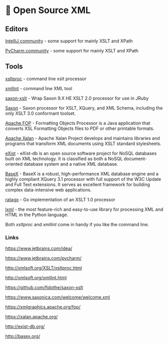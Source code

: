 # 📄 Open Source XML

## Editors

[IntelliJ community](https://www.jetbrains.com/idea/) - some support for mainly
XSLT and XPath

[PyCharm community](https://www.jetbrains.com/pycharm/) - some support for
mainly XSLT and XPath

## Tools

[xsltproc](http://xmlsoft.org/XSLT/xsltproc.html) - command line xslt processor

[xmllint](http://xmlsoft.org/xmllint.html) - command line XML tool

[saxon-xslt](https://github.com/fidothe/saxon-xslt) - Wrap Saxon 9.X HE XSLT 2.0
processor for use in JRuby

[Saxon](https://www.saxonica.com/welcome/welcome.xml) - Saxon processor for
XSLT, XQuery, and XML Schema, including the only XSLT 3.0 conformant toolset.

[Apache FOP](https://xmlgraphics.apache.org/fop/) - Formatting Objects Processor
is a Java application that converts XSL Formatting Objects files to PDF or other
printable formats.

[Apache Xalan](https://xalan.apache.org/) - Apache Xalan Project develops and
maintains libraries and programs that transform XML documents using XSLT
standard stylesheets.

[eXist](http://exist-db.org/) - eXist-db is an open source software project for
NoSQL databases built on XML technology. It is classified as both a NoSQL
document-oriented database system and a native XML database.

[BaseX](http://basex.org/) - BaseX is a robust, high-performance XML database
engine and a highly compliant XQuery 3.1 processor with full support of the W3C
Update and Full Text extensions. It serves as excellent framework for building
complex data-intensive web applications.

[ratago](https://github.com/jbowtie/ratago) - Go implementation of an XSLT 1.0
processor

[lxml](https://lxml.de/) - the most feature-rich and easy-to-use library for
processing XML and HTML in the Python language.

Both _xsltproc_ and _xmllint_ come in handy if you like the command line.

### Links

<https://www.jetbrains.com/idea/>

<https://www.jetbrains.com/pycharm/>

<http://xmlsoft.org/XSLT/xsltproc.html>

<http://xmlsoft.org/xmllint.html>

<https://github.com/fidothe/saxon-xslt>

<https://www.saxonica.com/welcome/welcome.xml>

<https://xmlgraphics.apache.org/fop/>

<https://xalan.apache.org/>

<http://exist-db.org/>

<http://basex.org/>
